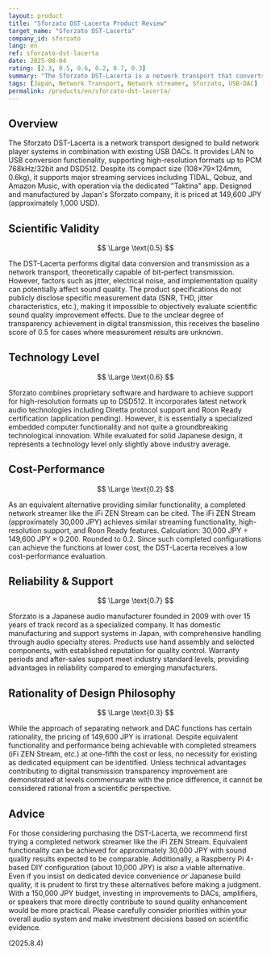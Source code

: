 ```yaml
---
layout: product
title: "Sforzato DST-Lacerta Product Review"
target_name: "Sforzato DST-Lacerta"
company_id: sforzato
lang: en
ref: sforzato-dst-lacerta
date: 2025-08-04
rating: [2.3, 0.5, 0.6, 0.2, 0.7, 0.3]
summary: "The Sforzato DST-Lacerta is a network transport that converts LAN to USB signals. While supporting DSD512 and featuring Japanese build quality, it faces cost-performance challenges as equivalent functionality can be achieved at lower cost using affordable completed streamers."
tags: [Japan, Network Transport, Network streamer, Sforzato, USB-DAC]
permalink: /products/en/sforzato-dst-lacerta/
---
```

## Overview

The Sforzato DST-Lacerta is a network transport designed to build network player systems in combination with existing USB DACs. It provides LAN to USB conversion functionality, supporting high-resolution formats up to PCM 768kHz/32bit and DSD512. Despite its compact size (108×79×124mm, 0.6kg), it supports major streaming services including TIDAL, Qobuz, and Amazon Music, with operation via the dedicated "Taktina" app. Designed and manufactured by Japan's Sforzato company, it is priced at 149,600 JPY (approximately 1,000 USD).

## Scientific Validity

$$ \Large \text{0.5} $$

The DST-Lacerta performs digital data conversion and transmission as a network transport, theoretically capable of bit-perfect transmission. However, factors such as jitter, electrical noise, and implementation quality can potentially affect sound quality. The product specifications do not publicly disclose specific measurement data (SNR, THD, jitter characteristics, etc.), making it impossible to objectively evaluate scientific sound quality improvement effects. Due to the unclear degree of transparency achievement in digital transmission, this receives the baseline score of 0.5 for cases where measurement results are unknown.

## Technology Level

$$ \Large \text{0.6} $$

Sforzato combines proprietary software and hardware to achieve support for high-resolution formats up to DSD512. It incorporates latest network audio technologies including Diretta protocol support and Roon Ready certification (application pending). However, it is essentially a specialized embedded computer functionality and not quite a groundbreaking technological innovation. While evaluated for solid Japanese design, it represents a technology level only slightly above industry average.

## Cost-Performance

$$ \Large \text{0.2} $$

As an equivalent alternative providing similar functionality, a completed network streamer like the iFi ZEN Stream can be cited. The iFi ZEN Stream (approximately 30,000 JPY) achieves similar streaming functionality, high-resolution support, and Roon Ready features. Calculation: 30,000 JPY ÷ 149,600 JPY ≈ 0.200. Rounded to 0.2. Since such completed configurations can achieve the functions at lower cost, the DST-Lacerta receives a low cost-performance evaluation.

## Reliability & Support

$$ \Large \text{0.7} $$

Sforzato is a Japanese audio manufacturer founded in 2009 with over 15 years of track record as a specialized company. It has domestic manufacturing and support systems in Japan, with comprehensive handling through audio specialty stores. Products use hand assembly and selected components, with established reputation for quality control. Warranty periods and after-sales support meet industry standard levels, providing advantages in reliability compared to emerging manufacturers.

## Rationality of Design Philosophy

$$ \Large \text{0.3} $$

While the approach of separating network and DAC functions has certain rationality, the pricing of 149,600 JPY is irrational. Despite equivalent functionality and performance being achievable with completed streamers (iFi ZEN Stream, etc.) at one-fifth the cost or less, no necessity for existing as dedicated equipment can be identified. Unless technical advantages contributing to digital transmission transparency improvement are demonstrated at levels commensurate with the price difference, it cannot be considered rational from a scientific perspective.

## Advice

For those considering purchasing the DST-Lacerta, we recommend first trying a completed network streamer like the iFi ZEN Stream. Equivalent functionality can be achieved for approximately 30,000 JPY with sound quality results expected to be comparable. Additionally, a Raspberry Pi 4-based DIY configuration (about 10,000 JPY) is also a viable alternative. Even if you insist on dedicated device convenience or Japanese build quality, it is prudent to first try these alternatives before making a judgment. With a 150,000 JPY budget, investing in improvements to DACs, amplifiers, or speakers that more directly contribute to sound quality enhancement would be more practical. Please carefully consider priorities within your overall audio system and make investment decisions based on scientific evidence.

(2025.8.4)

